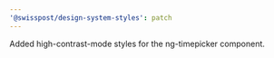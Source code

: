 ```yaml
---
'@swisspost/design-system-styles': patch
---
```


Added high-contrast-mode styles for the ng-timepicker component.

